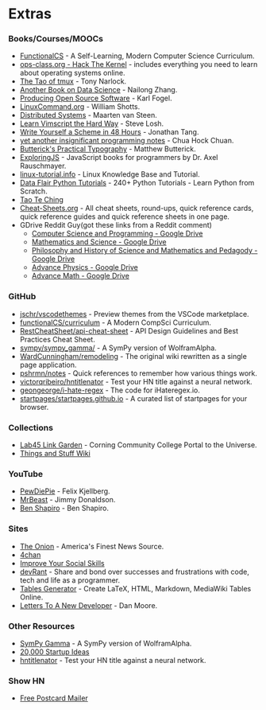 # Extras

### Books/Courses/MOOCs
- [FunctionalCS](https://functionalcs.github.io/curriculum/) - A Self-Learning, Modern Computer Science Curriculum.
- [ops-class.org - Hack The Kernel](https://www.ops-class.org/) - includes everything you need to learn about operating systems online.
- [The Tao of tmux](https://leanpub.com/the-tao-of-tmux/read) - Tony Narlock.
- [Another Book on Data Science](https://www.anotherbookondatascience.com/) - Nailong Zhang.
- [Producing Open Source Software](https://producingoss.com/en/index.html) - Karl Fogel.
- [LinuxCommand.org](http://www.linuxcommand.org/index.php) - William Shotts.
- [Distributed Systems](https://www.distributed-systems.net/index.php/books/distributed-systems-3rd-edition-2017/) - Maarten van Steen.
- [Learn Vimscript the Hard Way](https://learnvimscriptthehardway.stevelosh.com/) - Steve Losh.
- [Write Yourself a Scheme in 48 Hours](https://en.wikibooks.org/wiki/Write_Yourself_a_Scheme_in_48_Hours) - Jonathan Tang.
- [yet another insignificant programming notes](https://www.ntu.edu.sg/home/ehchua/programming/) - Chua Hock Chuan.
- [Butterick's Practical Typography](https://practicaltypography.com/) - Matthew Butterick.
- [ExploringJS](https://exploringjs.com/) - JavaScript books for programmers by Dr. Axel Rauschmayer.
- [linux-tutorial.info](http://www.linux-tutorial.info/) - Linux Knowledge Base and Tutorial.
- [Data Flair Python Tutorials](https://data-flair.training/blogs/python-tutorials-home/) - 240+ Python Tutorials - Learn Python from Scratch.
- [Tao Te Ching](http://taoteching.org.uk/)
- [Cheat-Sheets.org](http://www.cheat-sheets.org/) -  All cheat sheets, round-ups, quick reference cards, quick reference guides and quick reference sheets in one page.
- GDrive Reddit Guy(got these links from a Reddit comment)
  - [Computer Science and Programming - Google Drive](https://drive.google.com/drive/folders/0B9XbEQh3jB9pWVBFX0hqTzA0dUU)
  - [Mathematics and Science - Google Drive](https://drive.google.com/drive/folders/0B9XbEQh3jB9pMlRwbC11MjZRYk0)
  - [Philosophy and History of Science and Mathematics and Pedagody - Google Drive](https://drive.google.com/drive/folders/1l4hjiSgO1hTbaQjt9IG1wxQxNi7JtjYE)
  - [Advance Physics - Google Drive](https://drive.google.com/drive/folders/0B9XbEQh3jB9pbzhEX3J0dkhSTTg)
  - [Advance Math - Google Drive](https://drive.google.com/drive/folders/0B9XbEQh3jB9pNkhSVzVoYmRtTHM)
  
### GitHub
- [jschr/vscodethemes](https://github.com/jschr/vscodethemes) - Preview themes from the VSCode marketplace.
- [functionalCS/curriculum](https://github.com/functionalCS/curriculum) - A Modern CompSci Curriculum.
- [RestCheatSheet/api-cheat-sheet](https://github.com/RestCheatSheet/api-cheat-sheet) - API Design Guidelines and Best Practices Cheat Sheet.
- [sympy/sympy_gamma/](https://github.com/sympy/sympy_gamma/) - A SymPy version of WolframAlpha.
- [WardCunningham/remodeling](https://github.com/WardCunningham/remodeling) - The original wiki rewritten as a single page application.
- [pshrmn/notes](https://github.com/pshrmn/notes) - Quick references to remember how various things work.
- [victorqribeiro/hntitlenator](https://github.com/victorqribeiro/hntitlenator) - Test your HN title against a neural network.
- [geongeorge/i-hate-regex](https://github.com/geongeorge/i-hate-regex) - The code for iHateregex.io.
- [startpages/startpages.github.io](https://github.com/startpages/startpages.github.io) - A curated list of startpages for your browser.

### Collections
- [Lab45 Link Garden](https://lab46.g7n.org/documentation/linkgarden) - Corning Community College Portal to the Universe.
- [Things and Stuff Wiki](https://wiki.thingsandstuff.org/Resources)

### YouTube
- [PewDiePie](https://www.youtube.com/channel/UC-lHJZR3Gqxm24_Vd_AJ5Yw) - Felix Kjellberg.
- [MrBeast](https://www.youtube.com/channel/UCX6OQ3DkcsbYNE6H8uQQuVA) - Jimmy Donaldson.
- [Ben Shapiro](https://www.youtube.com/channel/UCnQC_G5Xsjhp9fEJKuIcrSw) - Ben Shapiro.

### Sites
- [The Onion](https://www.theonion.com/) - America's Finest News Source.
- [4chan](https://4chan.org/)
- [Improve Your Social Skills](https://www.improveyoursocialskills.com/)
- [devRant](https://devrant.com/) - Share and bond over successes and frustrations with code, tech and life as a programmer.
- [Tables Generator](https://www.tablesgenerator.com/) - Create LaTeX, HTML, Markdown, MediaWiki Tables Online.
- [Letters To A New Developer](https://letterstoanewdeveloper.com/) - Dan Moore.

### Other Resources
- [SymPy Gamma](https://sympygamma.com/) - A SymPy version of WolframAlpha.
- [20,000 Startup Ideas](https://unawaz.github.io/stochastic-hill-climbing/tasks/)
- [hntitlenator](https://victorribeiro.com/hntitlenator) - Test your HN title against a neural network.

### Show HN
- [Free Postcard Mailer](https://postcardmailer.herokuapp.com/)
